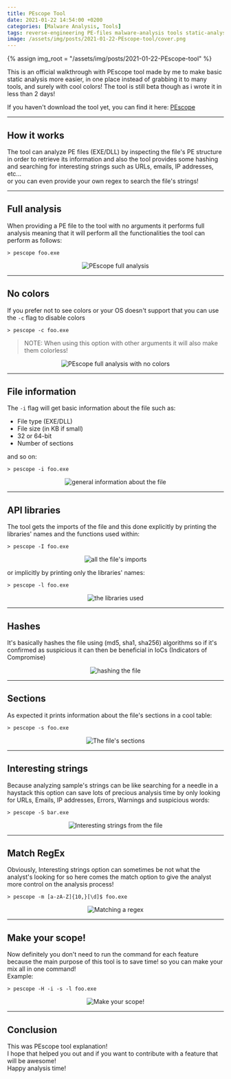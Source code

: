 ```yaml
---
title: PEscope Tool
date: 2021-01-22 14:54:00 +0200
categories: [Malware Analysis, Tools]
tags: reverse-engineering PE-files malware-analysis tools static-analysis PEscope
image: /assets/img/posts/2021-01-22-PEscope-tool/cover.png
---
```

{% assign img_root = "/assets/img/posts/2021-01-22-PEscope-tool" %}

This is an official walkthrough with PEscope tool made by me to make basic static analysis more easier, in one place instead of grabbing it to many tools, and surely with cool colors!
The tool is still beta though as i wrote it in less than 2 days!

If you haven't download the tool yet, you can find it here: [PEscope](https://github.com/T1m3M/PEscope)

<hr>

## How it works

The tool can analyze PE files (EXE/DLL) by inspecting the file's PE structure in order to retrieve its information and also the tool provides some hashing and searching for interesting strings such as URLs, emails, IP addresses, etc...<br>
or you can even provide your own regex to search the file's strings!

<hr>

## Full analysis

When providing a PE file to the tool with no arguments it performs full analysis meaning that it will perform all the functionalities the tool can perform as follows:

```console
> pescope foo.exe
```
<div align="center"><img src="{{img_root}}/full-analysis.png" alt="PEscope full analysis"></div>

<hr>

## No colors

If you prefer not to see colors or your OS doesn't support that you can use the ```-c``` flag to disable colors

```console
> pescope -c foo.exe
```
> NOTE: When using this option with other arguments it will also make them colorless!

<div align="center"><img src="{{img_root}}/full-analysis-no-colors.png" alt="PEscope full analysis with no colors"></div>

<hr>

## File information

The ```-i``` flag will get basic information about the file such as:
- File type (EXE/DLL)
- File size (in KB if small)
- 32 or 64-bit
- Number of sections

and so on:
```console
> pescope -i foo.exe
```

<div align="center"><img src="{{img_root}}/info.png" alt="general information about the file"></div>

<hr>

## API libraries

The tool gets the imports of the file and this done explicitly by printing the libraries' names and the functions used within:

```console
> pescope -I foo.exe
```

<div align="center"><img src="{{img_root}}/imports.png" alt="all the file's imports"></div>

or implicitly by printing only the libraries' names:
```console
> pescope -l foo.exe
```

<div align="center"><img src="{{img_root}}/imports-libs.png" alt="the libraries used"></div>

<hr>

## Hashes

It's basically hashes the file using (md5, sha1, sha256) algorithms so if it's confirmed as suspicious it can then be beneficial in IoCs (Indicators of Compromise)

<div align="center"><img src="{{img_root}}/hashes.png" alt="hashing the file"></div>

<hr>

## Sections

As expected it prints information about the file's sections in a cool table:

```console
> pescope -s foo.exe
```

<div align="center"><img src="{{img_root}}/sections.png" alt="The file's sections"></div>

<hr>

## Interesting strings

Because analyzing sample's strings can be like searching for a needle in a haystack this option can save lots of precious analysis time by only looking for URLs, Emails, IP addresses, Errors, Warnings and suspicious words:

```console
> pescope -S bar.exe
```

<div align="center"><img src="{{img_root}}/strings.png" alt="Interesting strings from the file"></div>

<hr>

## Match RegEx

Obviously, Interesting strings option can sometimes be not what the analyst's looking for so here comes the match option to give the analyst more control on the analysis process!

```console
> pescope -m [a-zA-Z]{10,}[\d]$ foo.exe
```

<div align="center"><img src="{{img_root}}/match.png" alt="Matching a regex"></div>

<hr>

## Make your scope!

Now definitely you don't need to run the command for each feature because the main purpose of this tool is to save time! so you can make your mix all in one command!<br>
Example:

```console
> pescope -H -i -s -l foo.exe
```

<div align="center"><img src="{{img_root}}/all-scope.png" alt="Make your scope!"></div>

<hr>

## Conclusion

This was PEscope tool explanation!<br>
I hope that helped you out and if you want to contribute with a feature that will be awesome!<br>
Happy analysis time!
